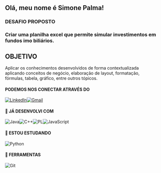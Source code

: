 ## Olá, meu nome é Simone    Palma!

### DESAFIO PROPOSTO

### Criar uma planilha excel que permite simular investimentos em fundos imo biliários.

## OBJETIVO

Aplicar os conhecimentos desenvolvidos de forma contextualizada aplicando conceitos de negócio, elaboração de layout, formatação, fórmulas, tabela, gráfico, entre outros tópicos.

 
#### PODEMOS NOS CONECTAR ATRAVÉS DO 
[![LinkedIn](https://img.shields.io/badge/LinkedIn-0077B5?style=for-the-badge&logo=linkedin&logoColor=white)](https://www.linkedin.com/in/simone-drozd-palma-813b22280)[![Gmail](https://img.shields.io/badge/Gmail-333333?style=for-the-badge&logo=gmail&logoColor=red)](mailto:sdrozdp@gmail.com)

#### 📁 JÁ DESENVOLVI COM
![Java](https://img.shields.io/badge/java-%23ED8B00.svg?style=for-the-badge&logo=openjdk&logoColor=white)![C++](https://img.shields.io/badge/C%2B%2B-00599C?style=for-the-badge&logo=c%2B%2B&logoColor=white)![PL](https://img.shields.io/badge/PL%2FSQL-FFFFFF?style=for-the-badge&logo=oracle&logoColor=FF0000&labelColor=FFFFFF&color=FF0000)![JavaScript](https://img.shields.io/badge/JavaScript-F7DF1E?style=for-the-badge&logo=javascript&logoColor=black)

#### 📁 ESTOU ESTUDANDO
![Python](https://img.shields.io/badge/python-3670A0?style=for-the-badge&logo=python&logoColor=ffdd54)

#### 📁 FERRAMENTAS
![Git](https://img.shields.io/badge/GIT-E44C30?style=for-the-badge&logo=git&logoColor=white)

